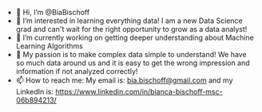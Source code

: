 - 👋 Hi, I’m @BiaBischoff
- 👀 I’m interested in learning everything data! I am a new Data Science grad and can't wait for the right opportunity to grow as a data analyst!
- 🌱 I’m currently working on getting deeper understanding about Machine Learning Algorithms
- 💞️ My passion is to make complex data simple to understand! We have so much data around us and it is easy to get the wrong impression and information if not analyzed correctly!
- 📫 How to reach me: My email is: bia.bischoff@gmail.com and my LinkedIn is: https://www.linkedin.com/in/bianca-bischoff-msc-06b894213/

<!---
BiaBischoff/BiaBischoff is a ✨ special ✨ repository because its `README.md` (this file) appears on your GitHub profile.
You can click the Preview link to take a look at your changes.
--->
